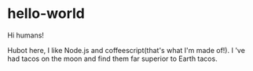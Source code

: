 # hello-world

Hi humans!

Hubot here, I like Node.js and coffeescript(that's what I'm made of!).
I 've had tacos on the moon and find them far superior to Earth tacos.
